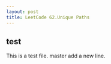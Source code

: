 ```yaml
---
layout: post
title: LeetCode 62.Unique Paths
---
```


## test
This is a test file.
master add a new line.